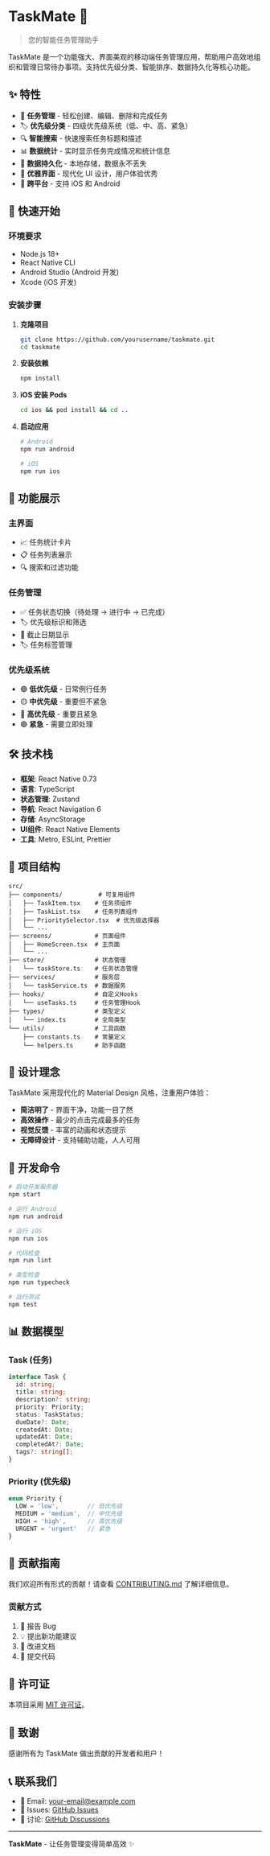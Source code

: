 # TaskMate 📝

> 您的智能任务管理助手

TaskMate 是一个功能强大、界面美观的移动端任务管理应用，帮助用户高效地组织和管理日常待办事项。支持优先级分类、智能排序、数据持久化等核心功能。

## ✨ 特性

- 🎯 **任务管理** - 轻松创建、编辑、删除和完成任务
- 🏷️ **优先级分类** - 四级优先级系统（低、中、高、紧急）
- 🔍 **智能搜索** - 快速搜索任务标题和描述
- 📊 **数据统计** - 实时显示任务完成情况和统计信息
- 💾 **数据持久化** - 本地存储，数据永不丢失
- 🎨 **优雅界面** - 现代化 UI 设计，用户体验优秀
- 📱 **跨平台** - 支持 iOS 和 Android

## 🚀 快速开始

### 环境要求

- Node.js 18+
- React Native CLI
- Android Studio (Android 开发)
- Xcode (iOS 开发)

### 安装步骤

1. **克隆项目**
   ```bash
   git clone https://github.com/yourusername/taskmate.git
   cd taskmate
   ```

2. **安装依赖**
   ```bash
   npm install
   ```

3. **iOS 安装 Pods**
   ```bash
   cd ios && pod install && cd ..
   ```

4. **启动应用**
   ```bash
   # Android
   npm run android

   # iOS
   npm run ios
   ```

## 📱 功能展示

### 主界面
- 📈 任务统计卡片
- 📋 任务列表展示
- 🔍 搜索和过滤功能

### 任务管理
- ✅ 任务状态切换（待处理 → 进行中 → 已完成）
- 🏷️ 优先级标识和筛选
- 📅 截止日期显示
- 🏷️ 任务标签管理

### 优先级系统
- 🟢 **低优先级** - 日常例行任务
- 🟡 **中优先级** - 重要但不紧急
- 🔴 **高优先级** - 重要且紧急
- 🟣 **紧急** - 需要立即处理

## 🛠️ 技术栈

- **框架**: React Native 0.73
- **语言**: TypeScript
- **状态管理**: Zustand
- **导航**: React Navigation 6
- **存储**: AsyncStorage
- **UI组件**: React Native Elements
- **工具**: Metro, ESLint, Prettier

## 📁 项目结构

```
src/
├── components/          # 可复用组件
│   ├── TaskItem.tsx    # 任务项组件
│   ├── TaskList.tsx    # 任务列表组件
│   ├── PrioritySelector.tsx  # 优先级选择器
│   └── ...
├── screens/            # 页面组件
│   ├── HomeScreen.tsx  # 主页面
│   └── ...
├── store/              # 状态管理
│   └── taskStore.ts    # 任务状态管理
├── services/           # 服务层
│   └── taskService.ts  # 数据服务
├── hooks/              # 自定义Hooks
│   └── useTasks.ts     # 任务管理Hook
├── types/              # 类型定义
│   └── index.ts        # 全局类型
└── utils/              # 工具函数
    ├── constants.ts    # 常量定义
    └── helpers.ts      # 助手函数
```

## 🎨 设计理念

TaskMate 采用现代化的 Material Design 风格，注重用户体验：

- **简洁明了** - 界面干净，功能一目了然
- **高效操作** - 最少的点击完成最多的任务
- **视觉反馈** - 丰富的动画和状态提示
- **无障碍设计** - 支持辅助功能，人人可用

## 🔧 开发命令

```bash
# 启动开发服务器
npm start

# 运行 Android
npm run android

# 运行 iOS
npm run ios

# 代码检查
npm run lint

# 类型检查
npm run typecheck

# 运行测试
npm test
```

## 📊 数据模型

### Task (任务)
```typescript
interface Task {
  id: string;
  title: string;
  description?: string;
  priority: Priority;
  status: TaskStatus;
  dueDate?: Date;
  createdAt: Date;
  updatedAt: Date;
  completedAt?: Date;
  tags?: string[];
}
```

### Priority (优先级)
```typescript
enum Priority {
  LOW = 'low',        // 低优先级
  MEDIUM = 'medium',  // 中优先级
  HIGH = 'high',      // 高优先级
  URGENT = 'urgent'   // 紧急
}
```

## 🤝 贡献指南

我们欢迎所有形式的贡献！请查看 [CONTRIBUTING.md](CONTRIBUTING.md) 了解详细信息。

### 贡献方式

1. 🐛 报告 Bug
2. 💡 提出新功能建议
3. 📝 改进文档
4. 🔧 提交代码

## 📄 许可证

本项目采用 [MIT 许可证](LICENSE)。

## 🙏 致谢

感谢所有为 TaskMate 做出贡献的开发者和用户！

## 📞 联系我们

- 📧 Email: your-email@example.com
- 🐛 Issues: [GitHub Issues](https://github.com/yourusername/taskmate/issues)
- 💬 讨论: [GitHub Discussions](https://github.com/yourusername/taskmate/discussions)

---

**TaskMate** - 让任务管理变得简单高效 ✨